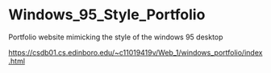 # Windows_95_Style_Portfolio
Portfolio website mimicking the style of the windows 95 desktop

https://csdb01.cs.edinboro.edu/~c11019419v/Web_1/windows_portfolio/index.html
